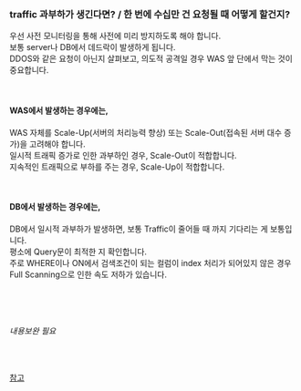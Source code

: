 
### traffic 과부하가 생긴다면? / 한 번에 수십만 건 요청될 때 어떻게 할건지?

우선 사전 모니터링을 통해 사전에 미리 방지하도록 해야 합니다.  
보통 server나 DB에서 데드락이 발생하게 됩니다.  
DDOS와 같은 요청이 아닌지 살펴보고, 의도적 공격일 경우 WAS 앞 단에서 막는 것이 중요합니다.  

<br/>

#### WAS에서 발생하는 경우에는, 
WAS 자체를 Scale-Up(서버의 처리능력 향상) 또는 Scale-Out(접속된 서버 대수 증가)을 고려해야 합니다.  
일시적 트래픽 증가로 인한 과부하인 경우, Scale-Out이 적합합니다.  
지속적인 트래픽으로 부하를 주는 경우, Scale-Up이 적합합니다.  

<br/>

#### DB에서 발생하는 경우에는,  
DB에서 일시적 과부하가 발생하면, 보통 Traffic이 줄어들 때 까지 기다리는 게 보통입니다.  
평소에 Query문이 최적한 지 확인합니다.  
주로 WHERE이나 ON에서 검색조건이 되는 컬럼이 index 처리가 되어있지 않은 경우 Full Scanning으로 인한 속도 저하가 있습니다.  




<br/>
<br/><br/>

_내용보완 필요_

<br/><br/>

[참고](https://interconnection.tistory.com/108)